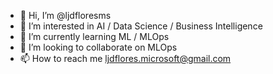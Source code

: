 - 👋 Hi, I’m @ljdfloresms
- 👀 I’m interested in AI / Data Science / Business Intelligence
- 🌱 I’m currently learning ML / MLOps
- 💞️ I’m looking to collaborate on MLOps
- 📫 How to reach me ljdflores.microsoft@gmail.com

<!---
ljdfloresms/ljdfloresms is a ✨ special ✨ repository because its `README.md` (this file) appears on your GitHub profile.
You can click the Preview link to take a look at your changes.
--->
